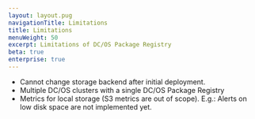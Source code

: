 ```yaml
---
layout: layout.pug
navigationTitle: Limitations
title: Limitations
menuWeight: 50
excerpt: Limitations of DC/OS Package Registry
beta: true
enterprise: true
---
```


- Cannot change storage backend after initial deployment.
- Multiple DC/OS clusters with a single DC/OS Package Registry
- Metrics for local storage (S3 metrics are out of scope). E.g.: Alerts on low disk space are not implemented yet.
